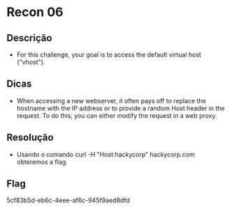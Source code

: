 # Recon 06

## Descrição
* For this challenge, your goal is to access the default virtual host ("vhost").

## Dicas
* When accessing a new webserver, it often pays off to replace the hostname with the IP address or to provide a random Host header in the request. To do this, you can either modify the request in a web proxy.

## Resolução
* Usando o comando curl -H "Host:hackycorp" hackycorp.com obteremos a flag.
 
## Flag
5cf83b5d-eb6c-4eee-af6c-945f9aed8dfd

